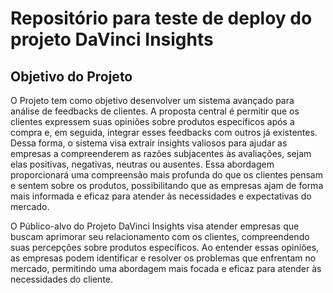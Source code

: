 # Repositório para teste de deploy do projeto DaVinci Insights

## Objetivo do Projeto

O Projeto tem como objetivo desenvolver um sistema avançado para análise de feedbacks de clientes. A proposta central é permitir que os clientes expressem suas opiniões sobre produtos específicos após a compra e, em seguida, integrar esses feedbacks com outros já existentes. Dessa forma, o sistema visa extrair insights valiosos para ajudar as empresas a compreenderem as razões subjacentes às avaliações, sejam elas positivas, negativas, neutras ou ausentes. Essa abordagem proporcionará uma compreensão mais profunda do que os clientes pensam e sentem sobre os produtos, possibilitando que as empresas ajam de forma mais informada e eficaz para atender às necessidades e expectativas do mercado.

O Público-alvo do Projeto DaVinci Insights visa atender empresas que buscam aprimorar seu relacionamento com os clientes, compreendendo suas percepções sobre produtos específicos. Ao entender essas opiniões, as empresas podem identificar e resolver os problemas que enfrentam no mercado, permitindo uma abordagem mais focada e eficaz para atender às necessidades do cliente.
